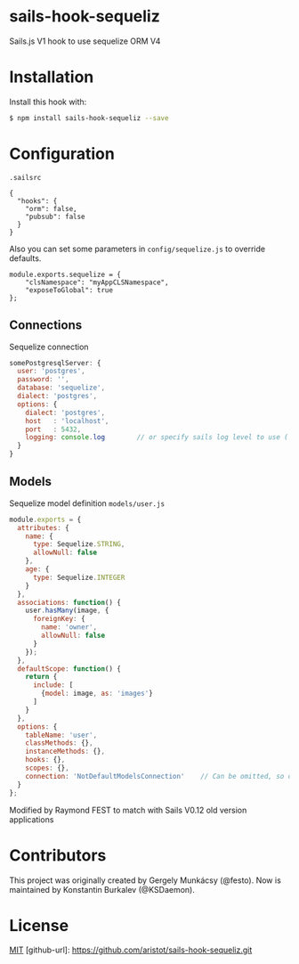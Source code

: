 # sails-hook-sequeliz
Sails.js V1 hook to use sequelize ORM V4



# Installation

Install this hook with:

```sh
$ npm install sails-hook-sequeliz --save
```

# Configuration

`.sailsrc`

```
{
  "hooks": {
    "orm": false,
    "pubsub": false
  }
}
```

Also you can set some parameters in `config/sequelize.js` to override defaults.

```
module.exports.sequelize = {
    "clsNamespace": "myAppCLSNamespace",
    "exposeToGlobal": true
};
```

## Connections

Sequelize connection

```javascript
somePostgresqlServer: {
  user: 'postgres',
  password: '',
  database: 'sequelize',
  dialect: 'postgres',
  options: {
    dialect: 'postgres',
    host   : 'localhost',
    port   : 5432,
    logging: console.log        // or specify sails log level to use ('info', 'warn', 'verbose', etc)
  }
}
```

## Models

Sequelize model definition `models/user.js`

```javascript
module.exports = {
  attributes: {
    name: {
      type: Sequelize.STRING,
      allowNull: false
    },
    age: {
      type: Sequelize.INTEGER
    }
  },
  associations: function() {
    user.hasMany(image, {
      foreignKey: {
        name: 'owner',
        allowNull: false
      }
    });
  },
  defaultScope: function() {
    return {
      include: [
        {model: image, as: 'images'}
      ]
    }
  },
  options: {
    tableName: 'user',
    classMethods: {},
    instanceMethods: {},
    hooks: {},
    scopes: {},
    connection: 'NotDefaultModelsConnection'    // Can be omitted, so default sails.config.models.connection will be used 
  }
};
```
Modified by Raymond FEST
to match with Sails V0.12 old version applications 
# Contributors
This project was originally created by Gergely Munkácsy (@festo). 
Now is maintained by Konstantin Burkalev (@KSDaemon).

# License
[MIT](./LICENSE)
[github-url]: https://github.com/aristot/sails-hook-sequeliz.git

[license-image]: https://img.shields.io/badge/license-MIT-blue.svg
[license-url]: http://opensource.org/licenses/MIT
